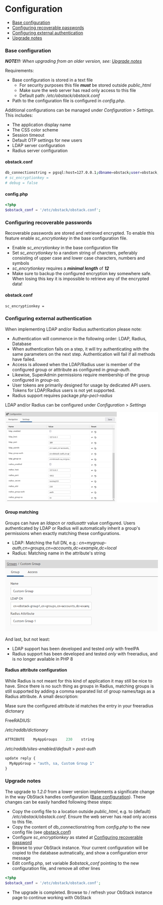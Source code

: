 # Configuration

* [Base configuration](#base-configuration)
* [Configuring recoverable passwords](#configuring-recoverable-passwords)
* [Configuring external authentication](#configuring-external-authentication)
* [Upgrade notes](#upgrade-notes)

### Base configuration

***NOTE!!:*** _When upgrading from an older version, see: [Upgrade notes](#upgrade-notes)_

Requirements:
* Base configuration is stored in a text file
  * For security purposes this file ***must*** be stored outside _public_html_
  * Make sure the web server has read only access to this file
  * Default path: _/etc/obstack/obstack.conf_
* Path to the configuration file is configured in _config.php_.

Additional configurations can be managed under _Configuration_ > _Settings_. This includes:
* The application display name
* The CSS color scheme
* Session timeout
* Default OTP settings for new users
* LDAP server configuration
* Radius server configuration

#### obstack.conf

```bash
db_connectionstring = pgsql:host=127.0.0.1;dbname=obstack;user=obstack;password=obstack
# sc_encryptionkey =
# debug = false
```

#### config.php

```php
<?php
$obstack_conf = '/etc/obstack/obstack.conf';
```

### Configuring recoverable passwords

Recoverable passwords are stored and retrieved encrypted. To enable this feature enable _sc_encrytionkey_ in the base configuration file.

* Enable _sc_encrytionkey_ in the base configuration file
* Set _sc_encrytionkey_ to a random string of charcters, peferably consisting of upper case and lower case characters, numbers and symbols
* _sc_encrytionkey_ requires a ***minimal length*** of ***12***
* Make sure to backup the configured encryption key somewhere safe. When losing this key it is impossible to retrieve any of the encrypted data!

#### obstack.conf

```bash
sc_encryptionkey =
```

### Configuring external authentication

When implementing LDAP and/or Radius authentication please note:

* Authentication will commence in the following order: LDAP, Radius, Database
* When authentication fails on a step, it will try authenticating with the same parameters on the next step. Authentication will fail if all methods have failed.
* Access is allowed when the LDAP/Radius user is member of the configured group or atttribute as configured in _group-auth_.
* Likewise, SuperAdmin permissions require membership of the group configured in _group-sa_.
* User tokens are primarily designed for usage by dedicated API users. Tokens for LDAP/Radius users is not yet supported.
* Radius support requires package _php-pecl-radius_

LDAP and/or Radius can be configured under _Configuration_ > _Settings_

![Global configuration](../img/os-cf2.png)

#### Group matching

Groups can have an _ldapcn_ or _radiusattr_ value configured. Users authenticated by LDAP or Radius will automatically inherit a group's permissions when exactly matching these configurations.
* LDAP: Matching the full DN, e.g.: _cn=mygroup-auth,cn=groups,cn=accounts,dc=example,dc=local_
* Radius: Matching name in the attribute's string

![Group configuration](../img/os-cf1.png)

And last, but not least:
* LDAP support has been developed and tested _only_ with freeIPA
* Radius support has been developed and tested _only_ with freeradius, and is no longer available in PHP 8

#### Radius attribute configuration

While Radius is not meant for this kind of application it may still be nice to have. Since there is no such thing as groups in Radius, matching groups is still supported by adding a comma separated list of group names/tags as a Radius attribute. A small description:

Mase sure the configured attribute id matches the entry in your freeradius dictonary

FreeRADIUS:

_/etc/raddb/dictionary_

```javascript
ATTRIBUTE    MyAppGroups    230    string
```

_/etc/raddb/sites-enabled/default_ > _post-auth_

```javascript
update reply {
  MyAppGroup = "auth, sa, Custom Group 1"
}
```

### Upgrade notes

The upgrade to _1.2.0_ from a lower version implements a significate change in the way ObStack handles configuration ([Base configuration](#base-configuration)). These changes can be easily handled following these steps:

* Copy the config file to a location outside _public_html_, e.g. to (default) _/etc/obstack/obstack.conf_. Ensure the web server has read only access to this file.
* Copy the content of db_connectionstring from _config.php_ to the new config file (see [obstack.conf](#obstackconf))
* Configure _sc_encryptionkey_ as stated at [Configuring recoverable password](#configuring-recoverable-passwords)
* Browse to your ObStack instance. Your current configuration will be copied to the database autmatically, and show a configuration error message
* Edit config.php, set variable _$obstack_conf_ pointing to the new configuration file, and remove all other lines
```php
<?php
$obstack_conf = '/etc/obstack/obstack.conf';
```
* The upgrade is completed. Browse to / refresh your ObStack instance page to continue working with ObStack
